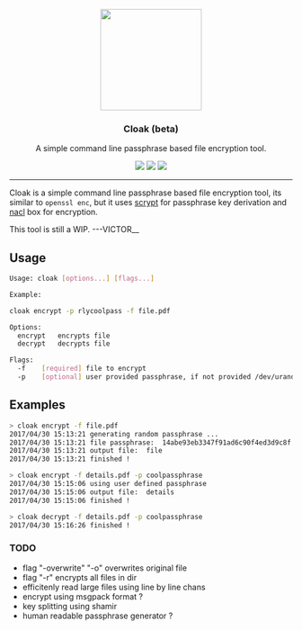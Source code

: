 <p align="center">
  <img src="https://rawgit.com/drish/cloak/master/cloak-logo.png" height="180" />
  <h3 align="center">Cloak (beta)</h3>
  <p align="center">A simple command line passphrase based file encryption tool.</p>
  <p align="center">
    <a href="https://travis-ci.org/drish/cloak"><img src="https://travis-ci.org/drish/cloak.svg?branch=master"></a>
    <a href="https://github.com/drish/cloak/blob/master/LICENSE)"><img src="http://img.shields.io/badge/license-Apache%20V2-blue.svg"></a>
    <!-- <a href="https://ci.appveyor.com/project/libeclipse/memguard/branch/master"><img src="https://ci.appveyor.com/api/projects/status/g6cg347cam7lli5m/branch/master?svg=true"></a> -->
    <a href="https://goreportcard.com/report/github.com/drish/cloak"><img src="https://goreportcard.com/badge/github.com/drish/cloak"></a>
  </p>
</p>

---

Cloak is a simple command line passphrase based file encryption tool, its similar to `openssl enc`, but it uses [scrypt](http://www.tarsnap.com/scrypt.html) for passphrase key derivation and [nacl](https://nacl.cr.yp.to/) box for encryption.

This tool is still a WIP.
---VICTOR__

## Usage

```sh
Usage: cloak [options...] [flags...]

Example:

cloak encrypt -p rlycoolpass -f file.pdf

Options:
  encrypt	encrypts file
  decrypt	decrypts file

Flags:
  -f 	[required] file to encrypt
  -p 	[optional] user provided passphrase, if not provided /dev/urandom is used
```

## Examples 

```sh
> cloak encrypt -f file.pdf
2017/04/30 15:13:21 generating random passphrase ...
2017/04/30 15:13:21 file passphrase:  14abe93eb3347f91ad6c90f4ed3d9c8f
2017/04/30 15:13:21 output file:  file
2017/04/30 15:13:21 finished !  

> cloak encrypt -f details.pdf -p coolpassphrase
2017/04/30 15:15:06 using user defined passphrase
2017/04/30 15:15:06 output file:  details
2017/04/30 15:15:06 finished ! 

> cloak decrypt -f details.pdf -p coolpassphrase
2017/04/30 15:16:26 finished ! 

```

### TODO 
	
- flag "-overwrite" "-o" overwrites original file
- flag "-r" encrypts all files in dir
- efficitenly read large files using line by line chans
- encrypt using msgpack format ?
- key splitting using shamir
- human readable passphrase generator ?
